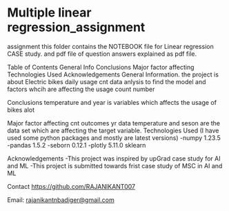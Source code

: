 # Multiple linear regression_assignment
assignment
this folder contains the NOTEBOOK file for Linear regression CASE study.
and pdf file of question answers explained as pdf file.

Table of Contents
General Info
Conclusions
Major factor affecting 
Technologies Used
Acknowledgements
General Information.
the project is about Electric bikes daily usage cnt data anlysis to find the model and factors whcih are affecting the usage count number

Conclusions
temperature and year is variables which affects the usage of bikes alot

Major factor affecting cnt outcomes
yr data
temperature and seson are the data set which are affecting the target variable.
Technologies Used (I have used some python packages and mostly are latest versions)
-numpy 1.23.5 -pandas 1.5.2 -seborn 0.12.1 -plotly 5.11.0 sklearn

Acknowledgements
-This project was inspired by upGrad case study for AI and ML -This project is submitted towards frist case study of MSC in AI and ML

Contact
https://github.com/RAJANIKANT007

Email: rajanikantnbadiger@gmail.com
